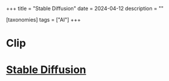 +++
title = "Stable Diffusion"
date = 2024-04-12
description = ""

[taxonomies]
tags = ["AI"]
+++

# Clip


# [Stable Diffusion](https://zhuanlan.zhihu.com/p/639379490)
